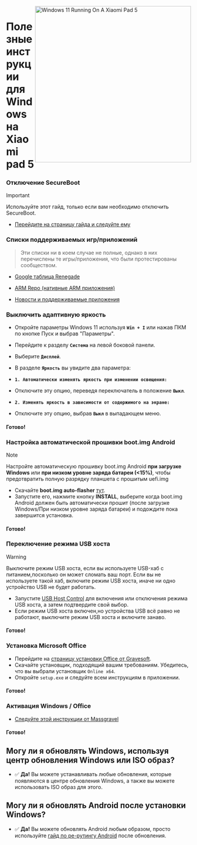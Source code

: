 <img align="right" src="https://raw.githubusercontent.com/erdilS/Port-Windows-11-Xiaomi-Pad-5/main/nabu.png" width="425" alt="Windows 11 Running On A Xiaomi Pad 5">

# Полезные инструкции для Windows на Xiaomi pad 5

### Отключение SecureBoot
> [!Important]
> Используйте этот гайд, только если вам необходимо отключить SecureBoot.

- [Перейдите на страницу гайда и следуйте ему](/guide/Russian/disable-secureboot-ru.md)

### Списки поддерживаемых игр/приложений
> Эти списки ни в коем случае не полные, однако в них перечислены те игры/приложения, что были протестированы сообществом.

- [Google таблица Renegade](https://docs.google.com/spreadsheets/d/1XYuoySgYQE0HL573sA-0RGMX7I4lt5rWJuQ8Z8yRJNY/edit?usp=drivesdk)

- [ARM Repo (нативные ARM приложения)](https://armrepo.ver.lt/)

- [Новости и поддерживаемые приложения](https://windowsonarm.org/)


### Выключить адаптивную яркость 
- Откройте параметры Windows 11 используя **`Win + I`** или нажав ПКМ по кнопке Пуск и выбрав "Параметры".
- Перейдите к разделу **`Система`** на левой боковой панели.
- Выберите **`Дисплей`**.
- В разделе **`Яркость`** вы увидите два параметра:
  
- **```1. Автоматически изменять яркость при изменении освещения:```**
- Отключите эту опцию, переведя переключатель в положение **`Выкл`**.
  
- **```2. Изменять яркость в зависимости от содержимого на экране:```**
- Отключите эту опцию, выбрав **`Выкл`** в выпадающем меню.

#### Готово!

### Настройка автоматической прошивки boot.img Android

>[!NOTE]
> Настройте автоматическую прошивку boot.img Android **при загрузке Windows** или **при низком уровне заряда батареи (<15%)**, чтобы предотвратить полную разрядку планшета с прошитым uefi.img 

- Скачайте **boot.img auto-flasher** [тут](https://github.com/Misha803/My-Scripts/releases/tag/boot.img-Auto-Flasher).
- Запустите его, нажмите кнопку **INSTALL**, выберите когда boot.img Android должен быть автоматически прошит (после загрузке Windows/При низком уровне заряда батареи) и подождите пока завершится установка.

#### Готово!

### Переключение режима USB хоста
> [!WARNING]
> Выключите режим USB хоста, если вы используете USB-хаб с питанием,посколько он может сломать ваш порт. Если вы не используете такой хаб, включите режим USB хоста, иначе ни одно устройство USB не будет работать.

- Запустите [USB Host Control](https://github.com/Misha803/My-Scripts/releases/tag/USB-Host-Mode-Control) для включения или отключения режима USB хоста, а затем подтвердите свой выбор.
- Если режим USB хоста включен,но устройства USB всё равно не работают, выключите режим USB хоста и включите занаво.

#### Готово!


### Установка Microsoft Office
- Перейдите на [страницу установки Office от Gravesoft](https://gravesoft.dev/office_c2r_links).
- Скачайте установщик, подходящий вашим требованиям. Убедитесь, что вы выбрали установщик `Online x64`.
- Откройте `setup.exe` и следуйте всем инструкциям в приложении.

#### Готово!


### Активация Windows / Office
- [Следуйте этой инструкции от Massgravel](https://github.com/massgravel/Microsoft-Activation-Scripts)

#### Готово!


## Могу ли я обновлять Windows, используя центр обновления Windows или ISO образ?
- ✅ **Да!** Вы можете устанавливать любые обновления, которые появляются в центре обновления Windows, а также вы можете использовать ISO образ для этого.

## Могу ли я обновлять Android после установки Windows?
- ✅ **Да!** Вы можете обновлять Android любым образом, просто используйте [гайд по ре-рутингу Android](Re-rooting-en.md) после обновления.
